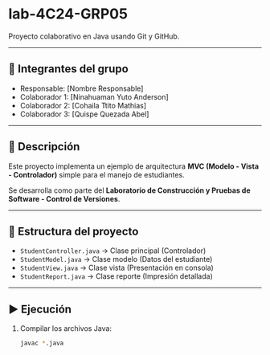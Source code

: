# lab-4C24-GRP05

Proyecto colaborativo en Java usando Git y GitHub.

---

## 👥 Integrantes del grupo
- Responsable: [Nombre Responsable]
- Colaborador 1: [Ninahuaman Yuto Anderson]
- Colaborador 2: [Cohaila Ttito Mathias]
- Colaborador 3: [Quispe Quezada Abel]

---

## 📌 Descripción
Este proyecto implementa un ejemplo de arquitectura **MVC (Modelo - Vista - Controlador)** simple para el manejo de estudiantes.  

Se desarrolla como parte del **Laboratorio de Construcción y Pruebas de Software - Control de Versiones**.

---

## 📂 Estructura del proyecto
- `StudentController.java` → Clase principal (Controlador)
- `StudentModel.java` → Clase modelo (Datos del estudiante)
- `StudentView.java` → Clase vista (Presentación en consola)
- `StudentReport.java` → Clase reporte (Impresión detallada)

---

## ▶️ Ejecución
1. Compilar los archivos Java:
   ```bash
   javac *.java
